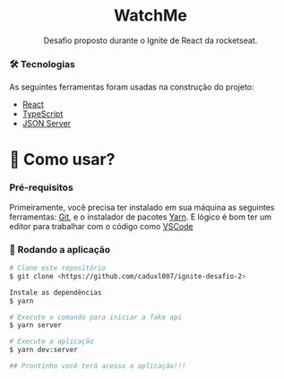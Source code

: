 <h1 align="center">WatchMe</h1>
<p align="center">Desafio proposto durante o Ignite de React da rocketseat.</p>


### 🛠 Tecnologias

As seguintes ferramentas foram usadas na construção do projeto:  

- [React](https://pt-br.reactjs.org/)
- [TypeScript](https://www.typescriptlang.org/) 
- [JSON Server](https://github.com/typicode/json-server)

<h1>📱 Como usar? </h1> 

### Pré-requisitos

Primeiramente, você precisa ter instalado em sua máquina as seguintes ferramentas:
[Git](https://git-scm.com), e o instalador de pacotes [Yarn](https://yarnpkg.com/). 
E lógico é bom ter um editor para trabalhar com o código como [VSCode](https://code.visualstudio.com/)

### 🎲 Rodando a aplicação

```bash
# Clone este repositório
$ git clone <https://github.com/caduxl007/ignite-desafio-2>

Instale as dependências
$ yarn 

# Execute o comando para iniciar a fake api
$ yarn server

# Execute a aplicação
$ yarn dev:server

## Prontinho você terá acesso a aplicação!!! 
```
